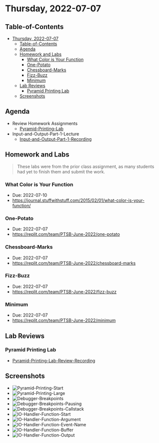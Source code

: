 # Thursday, 2022-07-07

## Table-of-Contents

- [Thursday, 2022-07-07](#thursday-2022-07-07)
  - [Table-of-Contents](#table-of-contents)
  - [Agenda](#agenda)
  - [Homework and Labs](#homework-and-labs)
    - [What Color is Your Function](#what-color-is-your-function)
    - [One-Potato](#one-potato)
    - [Chessboard-Marks](#chessboard-marks)
    - [Fizz-Buzz](#fizz-buzz)
    - [Minimum](#minimum)
  - [Lab Reviews](#lab-reviews)
    - [Pyramid Printing Lab](#pyramid-printing-lab)
  - [Screenshots](#screenshots)

## Agenda

- Review Homework Assignments
  - [Pyramid-Printing-Lab](#pyramid-printing-lab)
- Input-and-Output-Part-1-Lecture
  - [Input-and-Output-Part-1-Recording](https://us02web.zoom.us/rec/share/EQloPz3acc5G1Kl9ypFVITxp4a29VPBaxjDPiVMg1POfHuAS5fo1UN_bacg1OqI.2gOKJ4lVDG1MfkdY?startTime=1657239309000)

## Homework and Labs

> These labs were from the prior class assignment, as many students had yet to finish them and submit the work.

### What Color is Your Function

- Due: 2022-07-10
- <https://journal.stuffwithstuff.com/2015/02/01/what-color-is-your-function/>

### One-Potato

- Due: 2022-07-07
- <https://replit.com/team/PTSB-June-2022/one-potato>

### Chessboard-Marks

- Due: 2022-07-07
- <https://replit.com/team/PTSB-June-2022/chessboard-marks>

### Fizz-Buzz

- Due: 2022-07-07
- <https://replit.com/team/PTSB-June-2022/fizz-buzz>

### Minimum

- Due: 2022-07-07
- <https://replit.com/team/PTSB-June-2022/minimum>

## Lab Reviews

### Pyramid Printing Lab

- [Pyramid-Printing-Lab-Review-Recording](https://us02web.zoom.us/rec/share/EQloPz3acc5G1Kl9ypFVITxp4a29VPBaxjDPiVMg1POfHuAS5fo1UN_bacg1OqI.2gOKJ4lVDG1MfkdY?startTime=1657232160000)

## Screenshots

- ![Pyramid-Printing-Start](./images/pyramid-printing-start.png)
- ![Pyramid-Printing-Large](./images/pyramid-printing-large.png)
- ![Debugger-Breakpoints](./images/debugger-breakpoints.png)
- ![Debugger-Breakpoints-Pausing](./images/debugger-breakpoints-pausing.png)
- ![Debugger-Breakpoints-Callstack](./images/debugger-breakpoints-callstack.png)
- ![IO-Handler-Function-Start](./images/IO-handler-function-start.png)
- ![IO-Handler-Function-Argument](./images/IO-handler-function-argument.png)
- ![IO-Handler-Function-Event-Name](./images/IO-handler-function-event-name.png)
- ![IO-Handler-Function-Buffer](./images/IO-handler-function-buffer.png)
- ![IO-Handler-Function-Output](./images/IO-handler-function-output.png)

